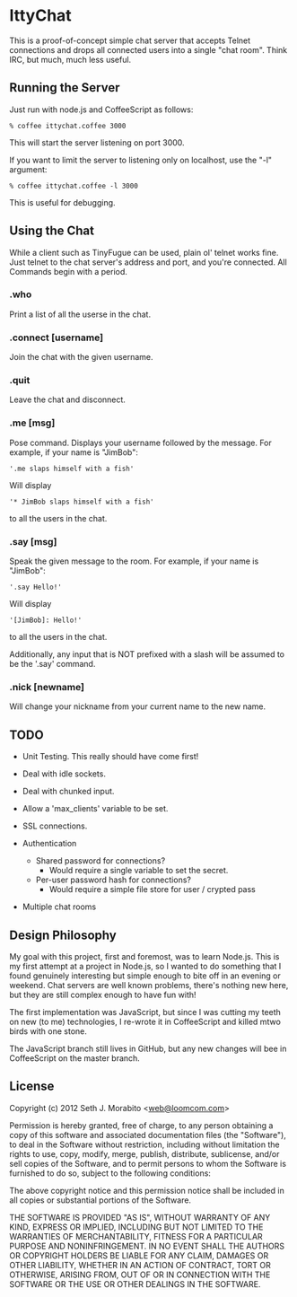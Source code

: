 IttyChat
========

This is a proof-of-concept simple chat server that accepts Telnet
connections and drops all connected users into a single "chat
room". Think IRC, but much, much less useful.

Running the Server
------------------

Just run with node.js and CoffeeScript as follows:

    % coffee ittychat.coffee 3000

This will start the server listening on port 3000.

If you want to limit the server to listening only on localhost, use
the "-l" argument:

    % coffee ittychat.coffee -l 3000

This is useful for debugging.

Using the Chat
--------------

While a client such as TinyFugue can be used, plain ol' telnet works
fine. Just telnet to the chat server's address and port, and you're
connected. All Commands begin with a period.

### .who

  Print a list of all the userse in the chat.

### .connect [username]

  Join the chat with the given username.

### .quit

  Leave the chat and disconnect.

### .me [msg]

  Pose command. Displays your username followed by the message.  For
  example, if your name is "JimBob":

    '.me slaps himself with a fish'

  Will display

    '* JimBob slaps himself with a fish'

  to all the users in the chat.

### .say [msg]

  Speak the given message to the room. For example, if your name is
  "JimBob":

    '.say Hello!'

  Will display

    '[JimBob]: Hello!'

  to all the users in the chat.

  Additionally, any input that is NOT prefixed with a slash will be assumed
  to be the '.say' command.

### .nick [newname]

  Will change your nickname from your current name to the new name.

TODO
----

* Unit Testing. This really should have come first!

* Deal with idle sockets.

* Deal with chunked input.

* Allow a 'max_clients' variable to be set.

* SSL connections.

* Authentication
  - Shared password for connections?
    - Would require a single variable to set the secret.
  - Per-user password hash for connections?
    - Would require a simple file store for user / crypted pass

* Multiple chat rooms


Design Philosophy
-----------------

My goal with this project, first and foremost, was to learn Node.js.
This is my first attempt at a project in Node.js, so I wanted to do
something that I found genuinely interesting but simple enough to bite
off in an evening or weekend. Chat servers are well known problems,
there's nothing new here, but they are still complex enough to have fun
with!

The first implementation was JavaScript, but since I was cutting my
teeth on new (to me) technologies, I re-wrote it in CoffeeScript and
killed mtwo birds with one stone.

The JavaScript branch still lives in GitHub, but any new changes
will bee in CoffeeScript on the master branch.


License
-------

Copyright (c) 2012 Seth J. Morabito &lt;web@loomcom.com&gt;

Permission is hereby granted, free of charge, to any person obtaining
a copy of this software and associated documentation files (the
"Software"), to deal in the Software without restriction, including
without limitation the rights to use, copy, modify, merge, publish,
distribute, sublicense, and/or sell copies of the Software, and to
permit persons to whom the Software is furnished to do so, subject to
the following conditions:

The above copyright notice and this permission notice shall be
included in all copies or substantial portions of the Software.

THE SOFTWARE IS PROVIDED "AS IS", WITHOUT WARRANTY OF ANY KIND,
EXPRESS OR IMPLIED, INCLUDING BUT NOT LIMITED TO THE WARRANTIES OF
MERCHANTABILITY, FITNESS FOR A PARTICULAR PURPOSE AND
NONINFRINGEMENT. IN NO EVENT SHALL THE AUTHORS OR COPYRIGHT HOLDERS BE
LIABLE FOR ANY CLAIM, DAMAGES OR OTHER LIABILITY, WHETHER IN AN ACTION
OF CONTRACT, TORT OR OTHERWISE, ARISING FROM, OUT OF OR IN CONNECTION
WITH THE SOFTWARE OR THE USE OR OTHER DEALINGS IN THE SOFTWARE.
